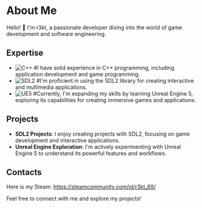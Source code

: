 # About Me

Hello! 👋 I'm r3kt, a passionate developer diving into the world of game development and software engineering.

## Expertise

- ![C++](https://img.shields.io/badge/C/C++-Expert-purple)  #I have solid experience in C++ programming, including application development and game programming.
- ![SDL2](https://img.shields.io/badge/SDL2-Advanced-blue)  #I'm proficient in using the SDL2 library for creating interactive and multimedia applications.
- ![UE5](https://img.shields.io/badge/UE5-Learning-orange)  #Currently, I'm expanding my skills by learning Unreal Engine 5, exploring its capabilities for creating immersive games and applications.

## Projects

- **SDL2 Projects**: I enjoy creating projects with SDL2, focusing on game development and interactive applications.
- **Unreal Engine Exploration**: I'm actively experimenting with Unreal Engine 5 to understand its powerful features and workflows.

## Contacts

Here is my Steam: https://steamcommunity.com/id/r3kt_69/

Feel free to connect with me and explore my projects!
